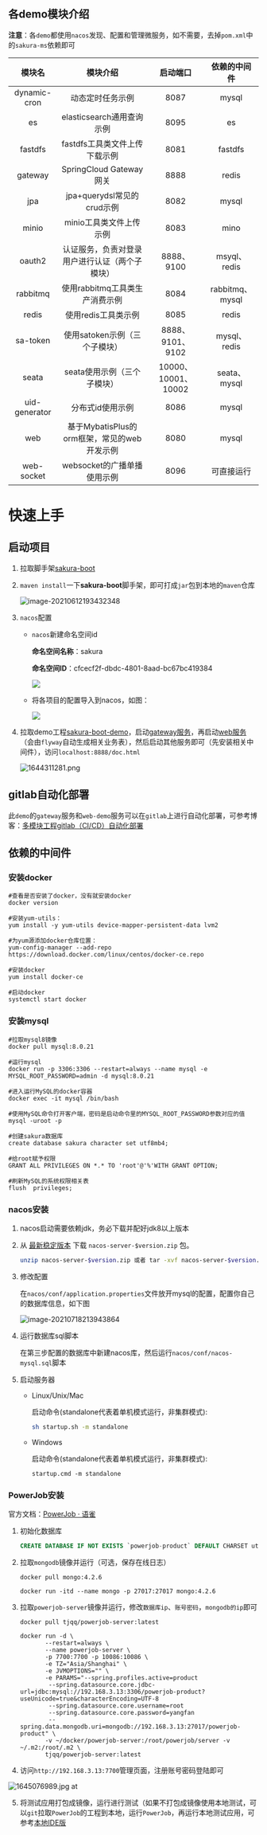 ## 各demo模块介绍

**注意**：各`demo`都使用`nacos`发现、配置和管理微服务，如不需要，去掉`pom.xml`中的`sakura-ms`依赖即可

| 模块名           | 模块介绍                           | 启动端口               | 依赖的中间件         |
|:-------------:|:------------------------------:|:------------------:|:--------------:|
| dynamic-cron  | 动态定时任务示例                       | 8087               | mysql          |
| es            | elasticsearch通用查询示例            | 8095               | es             |
| fastdfs       | fastdfs工具类文件上传下载示例             | 8081               | fastdfs        |
| gateway       | SpringCloud Gateway网关          | 8888               | redis          |
| jpa           | jpa+querydsl常见的crud示例          | 8082               | mysql          |
| minio         | minio工具类文件上传示例                 | 8083               | mino           |
| oauth2        | 认证服务，负责对登录用户进行认证（两个子模块）        | 8888、9100          | msyql、redis    |
| rabbitmq      | 使用rabbitmq工具类生产消费示例            | 8084               | rabbitmq、mysql |
| redis         | 使用redis工具类示例                   | 8085               | redis          |
| sa-token      | 使用satoken示例（三个子模块）             | 8888、9101、9102     | mysql、redis    |
| seata         | seata使用示例（三个子模块）               | 10000、 10001、10002 | seata、mysql    |
| uid-generator | 分布式id使用示例                      | 8086               | mysql          |
| web           | 基于MybatisPlus的orm框架，常见的web开发示例 | 8080               | mysql          |
| web-socket    | websocket的广播单播使用示例             | 8096               | 可直接运行          |

# 快速上手

## 启动项目

1. 拉取脚手架[sakura-boot](https://github.com/yanjingfan/sakura-boot)

2. `maven install`一下**sakura-boot**脚手架，即可打成`jar`包到本地的`maven`仓库
   
   ![image-20210612193432348](docs/pic/image-20210612193432348.png)

3. `nacos`配置
   
   + `nacos`新建命名空间id
     
     **命名空间名称**：sakura  
     
     **命名空间ID**：cfcecf2f-dbdc-4801-8aad-bc67bc419384
     
     ![](./docs/pic/2022-08-23-11-11-11-image.png)
   
   + 将各项目的配置导入到nacos，如图：
     
     ![](./docs/pic/2022-08-23-11-13-16-image.png)

4. 拉取demo工程[sakura-boot-demo](https://github.com/yanjingfan/sakura-boot-demo)，启动[gateway服务]()，再启动[web服务]()（会由`flyway`自动生成相关业务表），然后启动其他服务即可（先安装相关中间件），访问`localhost:8888/doc.html`
   
   ![1644311281.png](docs/pic/1644311281.png)

## gitlab自动化部署

此`demo`的`gateway`服务和`web-demo`服务可以在`gitlab`上进行自动化部署，可参考博客：[多模块工程gitlab（CI/CD）自动化部署](https://blog.csdn.net/yanzhenjingfan/article/details/124844630)

## 依赖的中间件

### 安装docker

```shell
#查看是否安装了docker，没有就安装docker
docker version

#安装yum-utils：
yum install -y yum-utils device-mapper-persistent-data lvm2

#为yum源添加docker仓库位置：
yum-config-manager --add-repo https://download.docker.com/linux/centos/docker-ce.repo

#安装docker
yum install docker-ce

#启动docker
systemctl start docker
```

### 安装mysql

```shell
#拉取mysql8镜像
docker pull mysql:8.0.21

#运行mysql
docker run -p 3306:3306 --restart=always --name mysql -e MYSQL_ROOT_PASSWORD=admin -d mysql:8.0.21

#进入运行MySQL的docker容器
docker exec -it mysql /bin/bash

#使用MySQL命令打开客户端，密码是启动命令里的MYSQL_ROOT_PASSWORD参数对应的值
mysql -uroot -p

#创建sakura数据库
create database sakura character set utf8mb4;

#给root赋予权限
GRANT ALL PRIVILEGES ON *.* TO 'root'@'%'WITH GRANT OPTION;

#刷新MySQL的系统权限相关表
flush  privileges;
```

### nacos安装

1. nacos启动需要依赖jdk，务必下载并配好jdk8以上版本

2. 从 [最新稳定版本](https://github.com/alibaba/nacos/releases) 下载 `nacos-server-$version.zip` 包。
   
   ```sh
   unzip nacos-server-$version.zip 或者 tar -xvf nacos-server-$version.tar.gz
   ```

3. 修改配置
   
   在`nacos/conf/application.properties`文件放开mysql的配置，配置你自己的数据库信息，如下图
   
   ![image-20210718213943864](docs/pic/image-20210718213943864.png)

4. 运行数据库sql脚本
   
   在第三步配置的数据库中新建nacos库，然后运行`nacos/conf/nacos-mysql.sql`脚本

5. 启动服务器
   
   + Linux/Unix/Mac
     
     启动命令(standalone代表着单机模式运行，非集群模式):
     
     ```sh
     sh startup.sh -m standalone
     ```
   
   + Windows
     
     启动命令(standalone代表着单机模式运行，非集群模式):
     
     ```
     startup.cmd -m standalone
     ```

### PowerJob安装

官方文档：[PowerJob · 语雀 ](https://www.yuque.com/powerjob/guidence/intro)

1. 初始化数据库
   
   ```sql
   CREATE DATABASE IF NOT EXISTS `powerjob-product` DEFAULT CHARSET utf8mb4
   ```

2. 拉取`mongodb`镜像并运行（可选，保存在线日志）
   
   ```shell
   docker pull mongo:4.2.6
   
   docker run -itd --name mongo -p 27017:27017 mongo:4.2.6
   ```

3. 拉取`powerjob-server`镜像并运行，修改`数据库ip`、`账号密码`，`mongodb的ip`即可
   
   ```shell
   docker pull tjqq/powerjob-server:latest
   
   docker run -d \
          --restart=always \
          --name powerjob-server \
          -p 7700:7700 -p 10086:10086 \
          -e TZ="Asia/Shanghai" \
          -e JVMOPTIONS="" \
          -e PARAMS="--spring.profiles.active=product 
           --spring.datasource.core.jdbc-url=jdbc:mysql://192.168.3.13:3306/powerjob-product?useUnicode=true&characterEncoding=UTF-8 
           --spring.datasource.core.username=root 
           --spring.datasource.core.password=yangfan
           --spring.data.mongodb.uri=mongodb://192.168.3.13:27017/powerjob-product" \
          -v ~/docker/powerjob-server:/root/powerjob/server -v ~/.m2:/root/.m2 \
          tjqq/powerjob-server:latest
   ```

4. 访问`http://192.168.3.13:7700`管理页面，注册账号密码登陆即可

![1645076989.jpg at](docs/pic/1645076989.jpg)

5. 将测试应用打包成镜像，运行进行测试（如果不打包成镜像使用本地测试，可以`git`拉取`PowerJob`的工程到本地，运行`PowerJob`，再运行本地测试应用，可参考[本地IDE版](https://www.yuque.com/powerjob/guidence/nyio9g)
